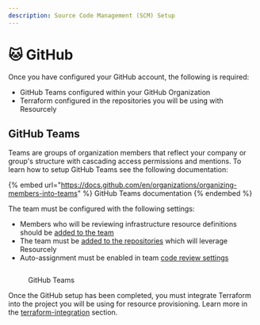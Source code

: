 ```yaml
---
description: Source Code Management (SCM) Setup
---
```


# 🐱 GitHub

Once you have configured your GitHub account, the following is required:

* GitHub Teams configured within your GitHub Organization
* Terraform configured in the repositories you will be using with Resourcely

## GitHub Teams

Teams are groups of organization members that reflect your company or group's structure with cascading access permissions and mentions. To learn how to setup GitHub Teams see the following documentation:

{% embed url="https://docs.github.com/en/organizations/organizing-members-into-teams" %}
GitHub Teams documentation
{% endembed %}

The team must be configured with the following settings:

* Members who will be reviewing infrastructure resource definitions should be [added to the team](https://docs.github.com/en/organizations/organizing-members-into-teams/adding-organization-members-to-a-team)
* The team must be [added to the repositories](https://docs.github.com/en/organizations/managing-user-access-to-your-organizations-repositories/managing-repository-roles/managing-team-access-to-an-organization-repository) which will leverage Resourcely
* Auto-assignment must be enabled in team [code review settings](https://docs.github.com/en/organizations/organizing-members-into-teams/managing-code-review-settings-for-your-team)&#x20;

<figure><img src="../../../.gitbook/assets/Screenshot 2023-08-24 at 11.13.44 AM.png" alt=""><figcaption><p>GitHub Teams</p></figcaption></figure>

Once the GitHub setup has been completed, you must integrate Terraform into the project you will be using for resource provisioning. Learn more in the [terraform-integration](../terraform-integration/ "mention") section.
